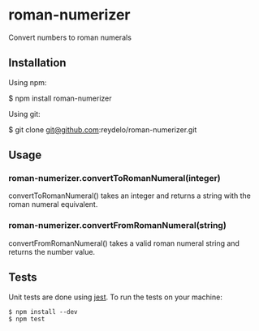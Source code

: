 # roman-numerizer #
Convert numbers to roman numerals

## Installation ##
Using npm:

  $ npm install roman-numerizer
    
Using git:

  $ git clone git@github.com:reydelo/roman-numerizer.git

## Usage ##

### roman-numerizer.convertToRomanNumeral(integer) ###
convertToRomanNumeral() takes an integer and returns a string with the roman numeral equivalent.

### roman-numerizer.convertFromRomanNumeral(string) ###
convertFromRomanNumeral() takes a valid roman numeral string and returns the number value.

## Tests ##
Unit tests are done using [jest](https://jestjs.io/). To run the tests on your machine:

    $ npm install --dev
    $ npm test

